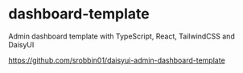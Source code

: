 # dashboard-template

Admin dashboard template with TypeScript, React, TailwindCSS and DaisyUI

https://github.com/srobbin01/daisyui-admin-dashboard-template
